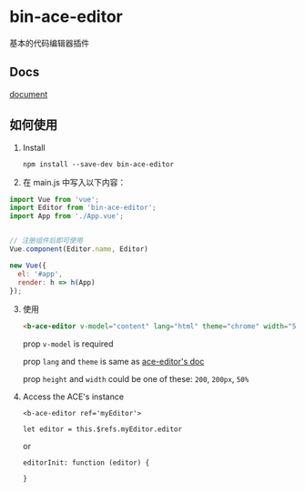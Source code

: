 # bin-ace-editor

基本的代码编辑器插件

## Docs

[document](https://wangbin3162.gitee.io/bin-ace-editor/)

## 如何使用

1. Install

    ```
    npm install --save-dev bin-ace-editor
    ```
    
2. 在 main.js 中写入以下内容：

```javascript
import Vue from 'vue';
import Editor from 'bin-ace-editor';
import App from './App.vue';


// 注册组件后即可使用
Vue.component(Editor.name, Editor)

new Vue({
  el: '#app',
  render: h => h(App)
});
```
    
3. 使用

    ```html
    <b-ace-editor v-model="content" lang="html" theme="chrome" width="500" height="100"></b-ace-editor>
    ```
    
    prop `v-model`  is required
    
    prop `lang` and `theme` is same as [ace-editor's doc](https://github.com/ajaxorg/ace)
    
    prop `height` and `width` could be one of these:  `200`, `200px`, `50%`
    
5. Access the ACE's instance

    `<b-ace-editor ref='myEditor'>`

    `let editor = this.$refs.myEditor.editor`
    
    or
    
    ```
    editorInit: function (editor) {
    
    }
    ```
